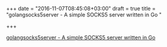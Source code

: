 +++
date = "2016-11-07T08:45:08+03:00"
draft = true
title = "golangsocks5server - A simple SOCKS5 server written in Go "

+++

<p><a href="https://t.co/jcw9Hc0asK">golangsocks5server - A simple SOCKS5 server written in Go </a></p>
